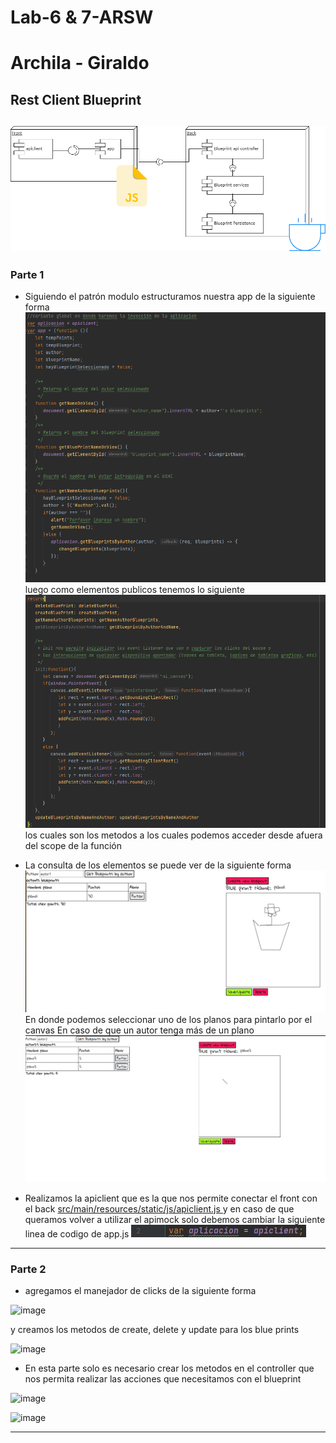 # Lab-6 & 7-ARSW
# Archila - Giraldo
## Rest Client Blueprint

![](BlueprintComponents.drawio.png)
---

### Parte 1
+ Siguiendo el patrón modulo estructuramos nuestra app de la siguiente forma ![img.png](img.png) luego como elementos publicos tenemos lo siguiente
![img_1.png](img_1.png) los cuales son los metodos a los cuales podemos acceder desde afuera del scope de la función

+ La consulta de los elementos se puede ver de la siguiente forma
![img_2.png](img_2.png)
En donde podemos seleccionar uno de los planos para pintarlo por el canvas
En caso de que un autor tenga más de un plano
![img_3.png](img_3.png)
+ Realizamos la apiclient que es la que nos permite conectar el front con el back
[  src/main/resources/static/js/apiclient.js
](src/main/resources/static/js/apiclient.js)
y en caso de que queramos volver a utilizar el apimock solo debemos cambiar la siguiente linea de codigo de app.js
![img_4.png](img_4.png)
---
### Parte 2

+ agregamos el manejador de clicks de la siguiente forma

![image](https://user-images.githubusercontent.com/69320250/193967497-778d72e7-c175-48cc-9619-b6151cada5de.png)

y creamos los metodos de create, delete y update para los blue prints

![image](https://user-images.githubusercontent.com/69320250/193968240-8b34c2cb-f810-400c-b3f6-d46903836142.png)

+ En esta parte solo es necesario crear los metodos en el controller que nos permita realizar las acciones que necesitamos con el blueprint

![image](https://user-images.githubusercontent.com/69320250/193968688-6213b29b-575f-44f2-bf4b-168ca194e3cf.png)


![image](https://user-images.githubusercontent.com/69320250/193965815-19fe6c71-1c38-4556-b012-c633e6272a79.png)

---

